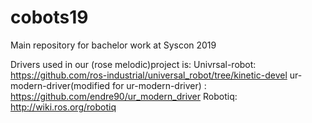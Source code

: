 # cobots19
Main repository for bachelor work at Syscon 2019


Drivers used in our (rose melodic)project is:
Univrsal-robot: https://github.com/ros-industrial/universal_robot/tree/kinetic-devel
ur-modern-driver(modified for ur-modern-driver) : https://github.com/endre90/ur_modern_driver
Robotiq: http://wiki.ros.org/robotiq

